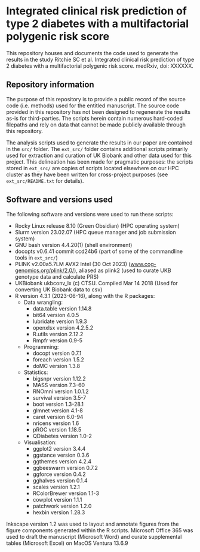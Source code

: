 # Integrated clinical risk prediction of type 2 diabetes with a multifactorial polygenic risk score 

This repository houses and documents the code used to generate the results in the study Ritchie SC et al. Integrated clinical risk prediction of type 2 diabetes with a multifactorial polygenic risk score. medRxiv, doi: XXXXXX. 

## Repository information

The purpose of this repository is to provide a public record of the source code (i.e. methods) used for the entitled manuscript. The source code provided in this repository has not been designed to regenerate the results as-is for third-parties. The scripts herein contain numerous hard-coded filepaths and rely on data that cannot be made publicly available through this repository. 

The analysis scripts used to generate the results in our paper are contained in the `src/` folder. The `ext_src/` folder contains additional scripts primarily used for extraction and curation of UK Biobank and other data used for this project. This delineation has been made for pragmatic purposes: the scripts stored in `ext_src/` are copies of scripts located elsewhere on our HPC cluster as they have been written for cross-project purposes (see `ext_src/README.txt` for details).

## Software and versions used

The following software and versions were used to run these scripts:

- Rocky Linux release 8.10 (Green Obsidian) (HPC operating system)
- Slurm version 23.02.07 (HPC queue manager and job submission system)
- GNU bash version 4.4.20(1) (shell environment)
- docopts v0.6.41 commit ccd24b6 (part of some of the commandline tools in `ext_src/`) 
- PLINK v2.00a5.7LM AVX2 Intel (30 Oct 2023) (www.cog-genomics.org/plink/2.0/), aliased as plink2 (used to curate UKB genotype data and calculate PRS)
- UKBiobank ukbconv_lx (c) CTSU. Compiled Mar 14 2018 (Used for converting UK Biobank data to csv)
- R version 4.3.1 (2023-06-16), along with the R packages:
  - Data wrangling:
    - data.table version 1.14.8
    - bit64 version 4.0.5
    - lubridate version 1.9.3
    - openxlsx version 4.2.5.2
    - R.utils version 2.12.2
    - Rmpfr version 0.9-5
  - Programming:
    - docopt version 0.7.1
    - foreach version 1.5.2
    - doMC version 1.3.8
  - Statistics:
    - bigsnpr version 1.12.2
    - MASS version 7.3-60
    - RNOmni version 1.0.1.2
    - survival version 3.5-7
    - boot version 1.3-28.1
    - glmnet version 4.1-8
    - caret version 6.0-94
    - nricens version 1.6
    - pROC version 1.18.5
    - QDiabetes version 1.0-2
  - Visualisation:
    - ggplot2 version 3.4.4
    - ggstance version 0.3.6
    - ggthemes version 4.2.4
    - ggbeeswarm version 0.7.2
    - ggforce version 0.4.2 
    - gghalves version 0.1.4
    - scales version 1.2.1
    - RColorBrewer version 1.1-3
    - cowplot version 1.1.1
    - patchwork version 1.2.0
    - hexbin version 1.28.3

Inkscape version 1.2 was used to layout and annotate figures from the figure components generated within the R scripts. Microsoft Office 365 was used to draft the manuscript (Microsoft Word) and curate supplemental tables (Microsoft Excel) on MacOS Ventura 13.6.9
